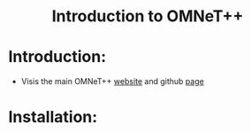 <h1 align="center">Introduction to OMNeT++</h1>


# Introduction:
- Visis the main OMNeT++ [website](omnetpp.org) and github [page](https://github.com/omnetpp/omnetpp) 

# Installation:
